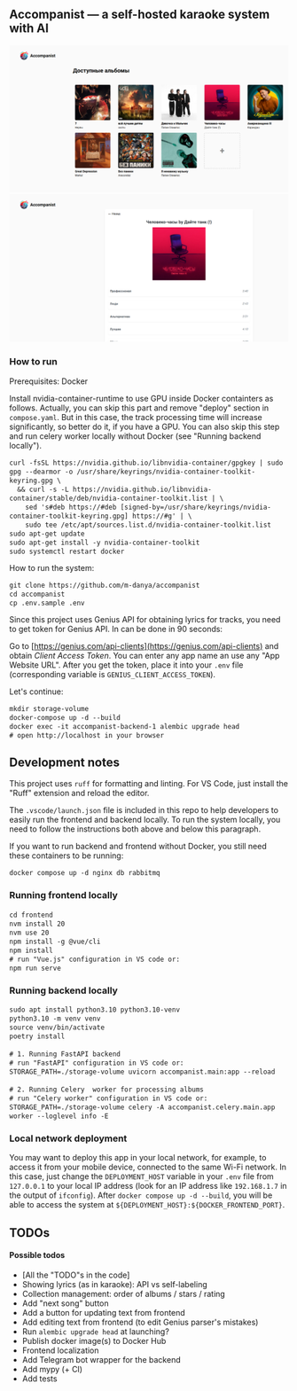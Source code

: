 ## Accompanist — a self-hosted karaoke system with AI

<div style="text-align: center">
    <img src="./imgs/screen_1.png">
</div>


<div style="text-align: center">
    <img src="./imgs/screen_2.png">
</div>

### How to run

Prerequisites: Docker

Install nvidia-container-runtime to use GPU inside Docker containters as
follows. Actually, you can skip this part and remove "deploy" section in
`compose.yaml`. But in this case, the track processing time will increase
significantly, so better do it, if you have a GPU. You can also skip this step
and run celery worker locally without Docker (see "Running backend locally").

```
curl -fsSL https://nvidia.github.io/libnvidia-container/gpgkey | sudo gpg --dearmor -o /usr/share/keyrings/nvidia-container-toolkit-keyring.gpg \
  && curl -s -L https://nvidia.github.io/libnvidia-container/stable/deb/nvidia-container-toolkit.list | \
    sed 's#deb https://#deb [signed-by=/usr/share/keyrings/nvidia-container-toolkit-keyring.gpg] https://#g' | \
    sudo tee /etc/apt/sources.list.d/nvidia-container-toolkit.list
sudo apt-get update
sudo apt-get install -y nvidia-container-toolkit
sudo systemctl restart docker
```

How to run the system:

```
git clone https://github.com/m-danya/accompanist
cd accompanist
cp .env.sample .env
```


Since this project uses Genius API for obtaining lyrics for tracks, you need to
get token for Genius API. In can be done in 90 seconds:

Go to [https://genius.com/api-clients](https://genius.com/api-clients) and
obtain *Client Access Token*. You can enter any app name an use any "App Website
URL". After you get the token, place it into your `.env` file (corresponding
variable is `GENIUS_CLIENT_ACCESS_TOKEN`).

Let's continue:

```
mkdir storage-volume
docker-compose up -d --build
docker exec -it accompanist-backend-1 alembic upgrade head
# open http://localhost in your browser
```

## Development notes

This project uses `ruff` for formatting and linting. For VS Code, just install
the "Ruff" extension and reload the editor.

The `.vscode/launch.json` file is included in this repo to help developers to
easily run the frontend and backend locally. To run the system locally, you need
to follow the instructions both above and below this paragraph.

If you want to run backend and frontend without Docker, you still need these
containers to be running:

```
docker compose up -d nginx db rabbitmq
```

### Running frontend locally

```
cd frontend
nvm install 20
nvm use 20
npm install -g @vue/cli
npm install
# run "Vue.js" configuration in VS code or:
npm run serve
```

### Running backend locally

```
sudo apt install python3.10 python3.10-venv
python3.10 -m venv venv
source venv/bin/activate
poetry install

# 1. Running FastAPI backend
# run "FastAPI" configuration in VS code or:
STORAGE_PATH=./storage-volume uvicorn accompanist.main:app --reload

# 2. Running Celery  worker for processing albums
# run "Celery worker" configuration in VS code or:
STORAGE_PATH=./storage-volume celery -A accompanist.celery.main.app worker --loglevel info -E
```

### Local network deployment

You may want to deploy this app in your local network, for example, to access it
from your mobile device, connected to the same Wi-Fi network. In this case, just
change the `DEPLOYMENT_HOST` variable in your `.env` file from `127.0.0.1` to
your local IP address (look for an IP address like `192.168.1.7` in the output
of `ifconfig`). After `docker compose up -d --build`, you will be able to access
the system at `${DEPLOYMENT_HOST}:${DOCKER_FRONTEND_PORT}`.

## TODOs

#### Possible todos

- [All the "TODO"s in the code]
- Showing lyrics (as in karaoke): API vs self-labeling
- Collection management: order of albums / stars / rating
- Add "next song" button
- Add a button for updating text from frontend
- Add editing text from frontend (to edit Genius parser's mistakes)
- Run `alembic upgrade head` at launching?
- Publish docker image(s) to Docker Hub
- Frontend localization
- Add Telegram bot wrapper for the backend
- Add mypy (+ CI)
- Add tests